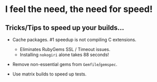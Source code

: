 
# I feel the need, the need for speed!

## Tricks/Tips to speed up your builds...

* Cache packages. #1 speedup is not compiling C extensions.
  * Eliminates RubyGems SSL / Timeout issues.
  * Installing `nokogiri` alone takes 88 seconds!

* Remove non-essential gems from `Gemfile`/`gemspec`.

* Use matrix builds to speed up tests.
